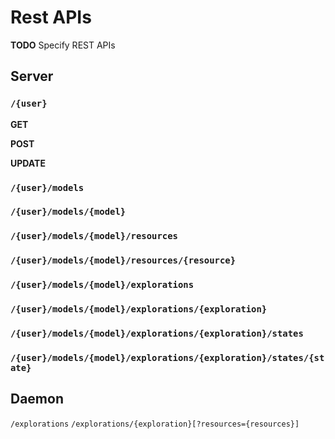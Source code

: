# Rest APIs

**TODO** Specify REST APIs 

## Server 

### `/{user}`

**GET**

**POST**

**UPDATE**


### `/{user}/models`


### `/{user}/models/{model}`

### `/{user}/models/{model}/resources`

### `/{user}/models/{model}/resources/{resource}`

### `/{user}/models/{model}/explorations`

### `/{user}/models/{model}/explorations/{exploration}`

### `/{user}/models/{model}/explorations/{exploration}/states`

### `/{user}/models/{model}/explorations/{exploration}/states/{state}`


## Daemon

`/explorations`
`/explorations/{exploration}[?resources={resources}]`
